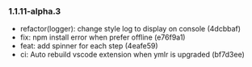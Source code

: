 ### 1.1.11-alpha.3

* refactor(logger): change style log to display on console (4dcbbaf)
* fix: npm install error when prefer offline (e76f9a1)
* feat: add spinner for each step (4eafe59)
* ci: Auto rebuild vscode extension when ymlr is upgraded (bf7d3ee)
